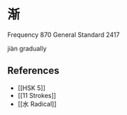 # 渐
Frequency 870
General Standard 2417

jiàn
gradually

## References
- [[HSK 5]]
- [[11 Strokes]]
- [[水 Radical]]